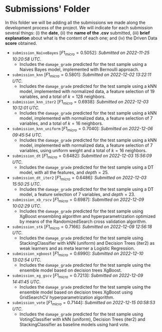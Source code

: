 # Submissions' Folder
In this folder we will be adding all the submissions we made along the development process of the project. We will indicate for each submission several things: (i) the **date**, (ii) the **name of the .csv** submitted, (iii) **brief explanation** about what is the content of each one; and (iv) the Driven Data **score** obtained.

- `submission_NaiveBayes` [$F1_{micro} = 0.5052$]: _Submitted on 2022-11-25 10:20:58 UTC_.
    - Includes the `damage_grade` predicted for the test sample using a Naives Bayes model, implemented with Bernoulli approach. 
- `submission_knn` [$F1_{micro} = 0.5801$]: _Submitted on 2022-12-02 13:22:11 UTC_.
    - Includes the `damage_grade` predicted for the test sample using a kNN model, implemented with normalized data, a feature selection of 19 variables, and a total of $k=128$ neighbors. 
- `submission_knn_iter2` [$F1_{micro} = 0.6938$]: _Submitted on 2022-12-03 10:12:01 UTC_.
    - Includes the `damage_grade` predicted for the test sample using a kNN model, implemented with normalized data, a feature selection of 7 variables, and a total of $k=16$ neighbors.
- `submission_knn_uniform` [$F1_{micro} = 0.7040$]: _Submitted on 2022-12-06 09:45:54 UTC_.
    - Includes the `damage_grade` predicted for the test sample using a kNN model, implemented with normalized data, a feature selection of 7 variables, using uniform weight and a total of $k=16$ neighbors.
- `submission_dt` [$F1_{micro} = 0.6482$]: _Submitted on 2022-12-03 15:56:09 UTC_.
    - Includes the `damage_grade` predicted for the test sample using a DT model, with all the features, and $depth=25$. 
- `submission_dt_iter2` [$F1_{micro} = 0.6486$]: _Submitted on 2022-12-03 15:50:25 UTC_.
    - Includes the `damage_grade` predicted for the test sample using a DT model, a feature selection of 7 variables, and $depth=23$. 
- `submission_xb_rscv` [$F1_{micro} = 0.6987$]: _Submitted on 2022-12-09 10:02:29 UTC_.
    - Includes the `damage_grade` predicted for the test sample using XgBoost ensembling algorithm and hyperparametrization optimized by means of the RandomizedSearch cross validation algorithm.
- `submission_stk` [$F1_{micro} = 0.7166$]: _Submitted on 2022-12-09 12:56:18 UTC_.
    - Includes the `damage_grade` predicted for the test sample using StackingClassifier with kNN (uniform) and Decision Trees (iter2) as weak learners and as meta learner a Logistic Regression.
- `submission_xgboost` [$F1_{micro} = 0.6990$]: _Submitted on 2022-12-10 13:02:54 UTC_.
    - Includes the `damage_grade` predicted for the test sample using the ensemble model based on decision trees XgBoost.
- `submission_xg_gscv` [$F1_{micro} = 0.7213$]: _Submitted on 2022-12-09 14:41:45 UTC_.
    - Includes the `damage_grade` predicted for the test sample using the ensemble model based on decision trees XgBoost using GridSearchCV hyperparametrization algorithm.     
- `submission_vote` [$F1_{micro} = 0.7144$]: _Submitted on 2022-12-15 00:58:53 UTC_.
    - Includes the `damage_grade` predicted for the test sample using VotingClassifier with kNN (uniform), Decision Trees (iter2) and StackingClassifier as baseline models using hard vote.
